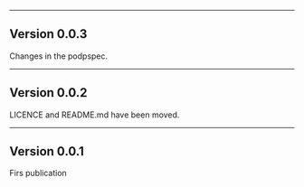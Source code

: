 ___
## Version 0.0.3

Changes in the podpspec.

___
## Version 0.0.2

LICENCE and README.md have been moved.
___
## Version 0.0.1

Firs publication